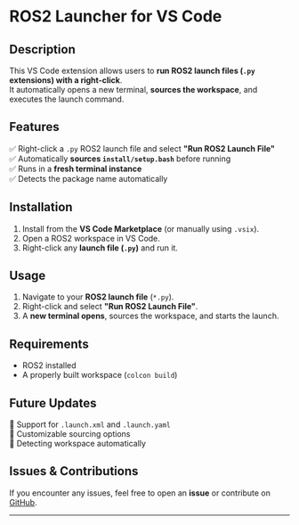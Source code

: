 # ROS2 Launcher for VS Code

## Description
This VS Code extension allows users to **run ROS2 launch files (`.py` extensions) with a right-click**.  
It automatically opens a new terminal, **sources the workspace**, and executes the launch command.

## Features
✅ Right-click a `.py` ROS2 launch file and select **"Run ROS2 Launch File"**  
✅ Automatically **sources `install/setup.bash`** before running  
✅ Runs in a **fresh terminal instance**  
✅ Detects the package name automatically  

## Installation
1. Install from the **VS Code Marketplace** (or manually using `.vsix`).  
2. Open a ROS2 workspace in VS Code.  
3. Right-click any **launch file (`.py`)** and run it.

## Usage
1. Navigate to your **ROS2 launch file** (`*.py`).
2. Right-click and select **"Run ROS2 Launch File"**.
3. A **new terminal opens**, sources the workspace, and starts the launch.

## Requirements
- ROS2 installed  
- A properly built workspace (`colcon build`)  

## Future Updates
🔹 Support for `.launch.xml` and `.launch.yaml`  
🔹 Customizable sourcing options  
🔹 Detecting workspace automatically  

## Issues & Contributions
If you encounter any issues, feel free to open an **issue** or contribute on [GitHub](https://github.com/zbot-coder/ros2-click-launcher).

---
